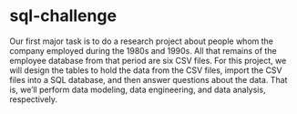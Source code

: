 # sql-challenge

Our first major task is to do a research project about people whom the company employed during the 1980s and 1990s. All that remains of the employee database from that period are six CSV files.
For this project, we will design the tables to hold the data from the CSV files, import the CSV files into a SQL database, and then answer questions about the data. That is, we’ll perform data modeling, data engineering, and data analysis, respectively.
